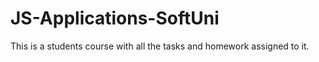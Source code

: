 # JS-Applications-SoftUni
 This is a students course with all the tasks and homework assigned to it. 
